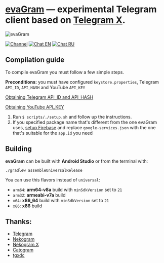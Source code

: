 # [evaGram](https://deadlylxrd.me/evagram) — experimental Telegram client based on [Telegram X](https://github.com/TGX-Android/Telegram-X).

![evaGram](/images/feature.png)

[![Channel](https://img.shields.io/badge/Channel-Telegram-blue.svg)](https://t.me/evaGramOfficial)
[![Chat EN](https://img.shields.io/badge/Chat%20EN-Telegram-blue.svg)](https://t.me/evagramch_en)
[![Chat RU](https://img.shields.io/badge/Chat%20RU-Telegram-blue.svg)](https://t.me/evagramch)

## Compilation guide
To compile evaGram you must follow a few simple steps. 

**Preconditions:** you must have configured `keystore.properties`, Telegram `API_ID`, `API_HASH` and YouTube `API_KEY`

[Obtaining Telegram API_ID and API_HASH](https://core.telegram.org/api/obtaining_api_id)

[Obtaining YouTube API_KEY](https://developers.google.com/youtube/android/player/register)

1. Run `$ scripts/./setup.sh` and follow up the instructions.
2. If you specified package name that's different from the one evaGram uses, [setup Firebase](https://firebase.google.com/docs/android/setup) and replace `google-services.json` with the one that's suitable for the `app.id` you need

## Building
**evaGram** can be built with **Android Studio** or from the terminal with:
```
./gradlew assembleUniversalRelease
```
You can use this flavors instead of `universal`:
* `arm64`: **arm64-v8a** build with `minSdkVersion` set to `21`
* `arm32`: **armeabi-v7a** build
* `x64`: **x86_64** build with `minSdkVersion` set to `21`
* `x86`: **x86** build

## Thanks:
- [Telegram](https://github.com/DrKLO/Telegram)
- [Nekogram](https://gitlab.com/Nekogram/Nekogram)
- [Nekogram X](https://github.com/NekoX-Dev/NekoX)
- [Catogram](https://github.com/Catogram/Catogram)
- [tgxdc](https://github.com/iTaysonLab/tgxdc)
